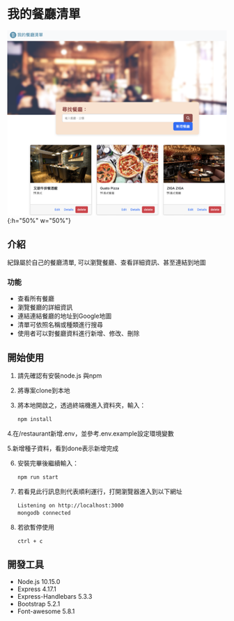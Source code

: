 # 我的餐廳清單
![Index page about Restaurant List](./清單crud.png){:h="50%" w="50%"}
## 介紹
紀錄屬於自己的餐廳清單, 可以瀏覽餐廳、查看詳細資訊、甚至連結到地圖

### 功能

- 查看所有餐廳
- 瀏覽餐廳的詳細資訊
- 連結連結餐廳的地址到Google地圖
- 清單可依照名稱或種類進行搜尋
- 使用者可以對餐廳資料進行新增、修改、刪除
## 開始使用

1. 請先確認有安裝node.js 與npm
2. 將專案clone到本地
3. 將本地開啟之，透過終端機進入資料夾，輸入：

   ```bash
   npm install
   ```
4.在/restaurant新增.env，並參考.env.example設定環境變數

5.新增種子資料，看到done表示新增完成

6. 安裝完畢後繼續輸入：
   ```bash
   npm run start
   ```
7. 若看見此行訊息則代表順利運行，打開瀏覽器進入到以下網址

   ```bash
   Listening on http://localhost:3000
   mongodb connected
   ```

8. 若欲暫停使用

   ```bash
   ctrl + c
   ```

## 開發工具

- Node.js 10.15.0
- Express 4.17.1
- Express-Handlebars 5.3.3
- Bootstrap 5.2.1
- Font-awesome 5.8.1
